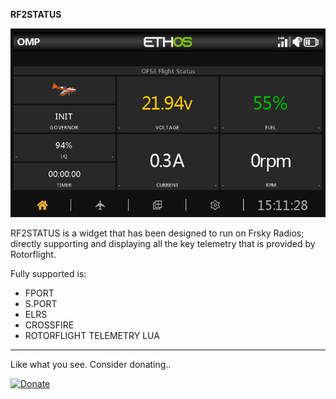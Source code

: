 **RF2STATUS**

<img src="https://raw.githubusercontent.com/robthomson/omp-ofs3-status/refs/heads/main/git/status.png" width="800" alt="MAIN PAGE">

RF2STATUS is a widget that has been designed to run on Frsky Radios; directly supporting and displaying all the key telemetry that is provided by Rotorflight.

Fully supported is:

- FPORT
- S.PORT
- ELRS
- CROSSFIRE
- ROTORFLIGHT TELEMETRY LUA

---



Like what you see.  Consider donating..

[![Donate](https://github.com/robthomson/omp-osf3-status/blob/main/git/paypal-donate-button.png?raw=true)](https://www.paypal.com/donate/?hosted_button_id=SJVE2326X5R7A)

